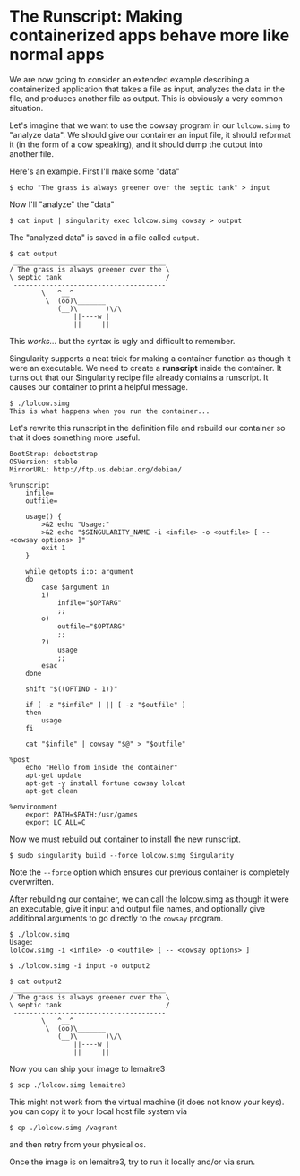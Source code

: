 # The Runscript: Making containerized apps behave more like normal apps

We are now going to consider an extended example describing a containerized application that takes a file as input, analyzes the data in the file, and produces another file as output.
This is obviously a very common situation.

Let's imagine that we want to use the cowsay program in our `lolcow.simg` to "analyze data".  We should give our container an input file, it should reformat it (in the form of a cow speaking), and it should dump the output into another file.  

Here's an example.  First I'll make some "data"

```
$ echo "The grass is always greener over the septic tank" > input
```

Now I'll "analyze" the "data"

```
$ cat input | singularity exec lolcow.simg cowsay > output
```

The "analyzed data" is saved in a file called `output`. 

```
$ cat output
 ______________________________________
/ The grass is always greener over the \
\ septic tank                          /
 --------------------------------------
        \   ^__^
         \  (oo)\_______
            (__)\       )\/\
                ||----w |
                ||     ||
```

This _works..._ but the syntax is ugly and difficult to remember.  

Singularity supports a neat trick for making a container function as though it were an executable.  We need to create a **runscript** inside the container. It turns out that our Singularity recipe file already contains a runscript.  It causes our container to print a helpful message.  

```
$ ./lolcow.simg
This is what happens when you run the container...
```

Let's rewrite this runscript in the definition file and rebuild our container
so that it does something more useful.  

```
BootStrap: debootstrap
OSVersion: stable
MirrorURL: http://ftp.us.debian.org/debian/

%runscript
    infile=
    outfile=

    usage() {
        >&2 echo "Usage:"
        >&2 echo "$SINGULARITY_NAME -i <infile> -o <outfile> [ -- <cowsay options> ]"
        exit 1
    }

    while getopts i:o: argument
    do
        case $argument in
        i)
            infile="$OPTARG"
            ;;
        o)
            outfile="$OPTARG"
            ;;
        ?)
            usage
            ;;
        esac
    done

    shift "$((OPTIND - 1))"

    if [ -z "$infile" ] || [ -z "$outfile" ]
    then
        usage
    fi

    cat "$infile" | cowsay "$@" > "$outfile"

%post
    echo "Hello from inside the container"
    apt-get update
    apt-get -y install fortune cowsay lolcat
    apt-get clean

%environment
    export PATH=$PATH:/usr/games
    export LC_ALL=C
```

Now we must rebuild out container to install the new runscript.  

```
$ sudo singularity build --force lolcow.simg Singularity
```

Note the `--force` option which ensures our previous container is completely overwritten.

After rebuilding our container, we can call the lolcow.simg as though it were an executable, give it input and output file names, and optionally give additional arguments to go directly to the `cowsay` program.  

```
$ ./lolcow.simg
Usage:
lolcow.simg -i <infile> -o <outfile> [ -- <cowsay options> ]

$ ./lolcow.simg -i input -o output2

$ cat output2
 ______________________________________
/ The grass is always greener over the \
\ septic tank                          /
 --------------------------------------
        \   ^__^
         \  (oo)\_______
            (__)\       )\/\
                ||----w |
                ||     ||
```


Now you can ship your image to lemaitre3
```
$ scp ./lolcow.simg lemaitre3
```
This might not work from the virtual machine (it does not know your keys).
you can copy it to your local host file system via
```
$ cp ./lolcow.simg /vagrant
```
and then retry from your physical os.

Once the image is on lemaitre3, try to run it locally and/or via srun.
